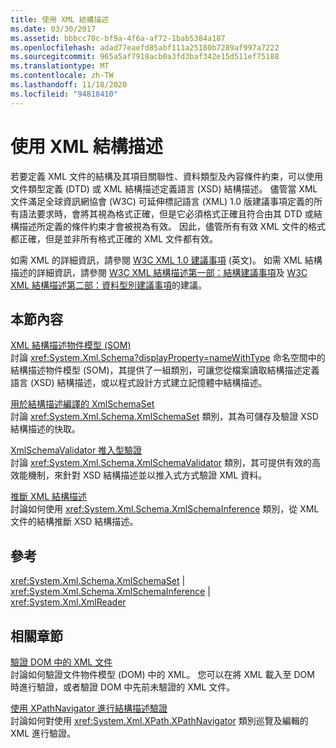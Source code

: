```yaml
---
title: 使用 XML 結構描述
ms.date: 03/30/2017
ms.assetid: bbbcc70c-bf9a-4f6a-af72-1bab5384a187
ms.openlocfilehash: adad77eaefd85abf111a25180b7289af997a7222
ms.sourcegitcommit: 965a5af7918acb0a3fd3baf342e15d511ef75188
ms.translationtype: MT
ms.contentlocale: zh-TW
ms.lasthandoff: 11/18/2020
ms.locfileid: "94818410"
---
```

# <a name="working-with-xml-schemas"></a>使用 XML 結構描述
若要定義 XML 文件的結構及其項目關聯性、資料類型及內容條件約束，可以使用文件類型定義 (DTD) 或 XML 結構描述定義語言 (XSD) 結構描述。 儘管當 XML 文件滿足全球資訊網協會 (W3C) 可延伸標記語言 (XML) 1.0 版建議事項定義的所有語法要求時，會將其視為格式正確，但是它必須格式正確且符合由其 DTD 或結構描述所定義的條件約束才會被視為有效。 因此，儘管所有有效 XML 文件的格式都正確，但是並非所有格式正確的 XML 文件都有效。  
  
 如需 XML 的詳細資訊，請參閱 [W3C XML 1.0 建議事項](https://www.w3.org/TR/REC-xml/) (英文)。 如需 XML 結構描述的詳細資訊，請參閱 [W3C XML 結構描述第一部：結構建議事項](https://www.w3.org/TR/xmlschema-1/)及 [W3C XML 結構描述第二部：資料型別建議事項](https://www.w3.org/TR/xmlschema-2/)的建議。  
  
## <a name="in-this-section"></a>本節內容  
 [XML 結構描述物件模型 (SOM)](xml-schema-object-model-som.md)  
 討論 <xref:System.Xml.Schema?displayProperty=nameWithType> 命名空間中的結構描述物件模型 (SOM)，其提供了一組類別，可讓您從檔案讀取結構描述定義語言 (XSD) 結構描述，或以程式設計方式建立記憶體中結構描述。  
  
 [用於結構描述編譯的 XmlSchemaSet](xmlschemaset-for-schema-compilation.md)  
 討論 <xref:System.Xml.Schema.XmlSchemaSet> 類別，其為可儲存及驗證 XSD 結構描述的快取。  
  
 [XmlSchemaValidator 推入型驗證](xmlschemavalidator-push-based-validation.md)  
 討論 <xref:System.Xml.Schema.XmlSchemaValidator> 類別，其可提供有效的高效能機制，來針對 XSD 結構描述並以推入式方式驗證 XML 資料。  
  
 [推斷 XML 結構描述](inferring-an-xml-schema.md)  
 討論如何使用 <xref:System.Xml.Schema.XmlSchemaInference> 類別，從 XML 文件的結構推斷 XSD 結構描述。  
  
## <a name="reference"></a>參考  
 <xref:System.Xml.Schema.XmlSchemaSet> &#124; <xref:System.Xml.Schema.XmlSchemaInference> &#124; <xref:System.Xml.XmlReader>  
  
## <a name="related-sections"></a>相關章節  
 [驗證 DOM 中的 XML 文件](validating-an-xml-document-in-the-dom.md)  
 討論如何驗證文件物件模型 (DOM) 中的 XML。 您可以在將 XML 載入至 DOM 時進行驗證，或者驗證 DOM 中先前未驗證的 XML 文件。  
  
 [使用 XPathNavigator 進行結構描述驗證](schema-validation-using-xpathnavigator.md)  
 討論如何對使用 <xref:System.Xml.XPath.XPathNavigator> 類別巡覽及編輯的 XML 進行驗證。
